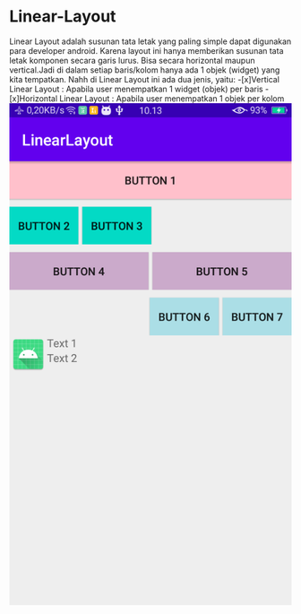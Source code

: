 # Linear-Layout
Linear Layout adalah susunan tata letak yang paling simple dapat digunakan para
developer android. Karena layout ini hanya memberikan susunan tata letak komponen secara
garis lurus. Bisa secara horizontal maupun vertical.Jadi di dalam setiap baris/kolom hanya ada 1 objek (widget) yang kita tempatkan. 
Nahh di Linear Layout ini ada dua jenis, yaitu:
-[x]Vertical Linear Layout : Apabila user menempatkan 1 widget (objek) per baris
-[x]Horizontal Linear Layout : Apabila user menempatkan 1 objek per kolom
![AltText](https://github.com/najmi10/Linear-Layout/blob/master/LinearLayout.png)
